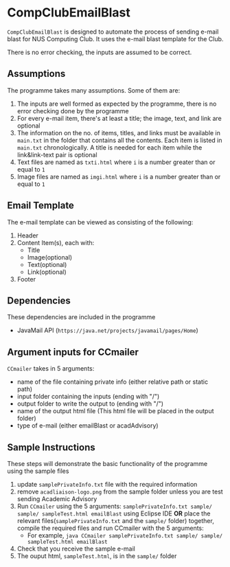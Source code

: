 # CompClubEmailBlast #

`CompClubEmailBlast` is designed to automate the process of sending e-mail blast for NUS Computing Club. It uses the e-mail blast template for the Club.

There is no error checking, the inputs are assumed to be correct.

## Assumptions ##

The programme takes many assumptions. Some of them are:

1. The inputs are well formed as expected by the programme, there is no error checking done by the programme
2. For every e-mail item, there's at least a title; the image, text, and link are optional
3. The information on the no. of items, titles, and links must be available in `main.txt` in the folder that contains all the contents. Each item is listed in `main.txt` chronologically. A title is needed for each item while the link&link-text pair is optional 
4. Text files are named as `txti.html` where `i` is a number greater than or equal to `1`
5. Image files are named as `imgi.html` where `i` is a number greater than or equal to `1`

## Email Template ##

The e-mail template can be viewed as consisting of the following:

1. Header
2. Content Item(s), each with:
   * Title
   * Image(optional)
   * Text(optional)
   * Link(optional)
3. Footer

## Dependencies ##

These dependencies are included in the programme

* JavaMail API (`https://java.net/projects/javamail/pages/Home`)

## Argument inputs for CCmailer ##

`CCmailer` takes in 5 arguments:
  * name of the file containing private info (either relative path or static path)
  * input folder containing the inputs (ending with "/")
  * output folder to write the output to (ending with "/")
  * name of the output html file (This html file will be placed in the output folder)
  * type of e-mail (either emailBlast or acadAdvisory)

## Sample Instructions ##

These steps will demonstrate the basic functionality of the programme using the sample files

1. update `samplePrivateInfo.txt` file with the required information
2. remove `acadliaison-logo.png` from the sample folder unless you are test sending Academic Advisory
3. Run `CCmailer` using the 5 arguments: `samplePrivateInfo.txt sample/ sample/ sampleTest.html emailBlast` using Eclipse IDE <b>OR</b> place the relevant files(`samplePrivateInfo.txt` and the `sample/` folder) together, compile the required files and run CCmailer with the 5 arguments:
   * For example, `java CCmailer samplePrivateInfo.txt sample/ sample/ sampleTest.html emailBlast`
4. Check that you receive the sample e-mail
5. The ouput html, `sampleTest.html`, is in the `sample/` folder
